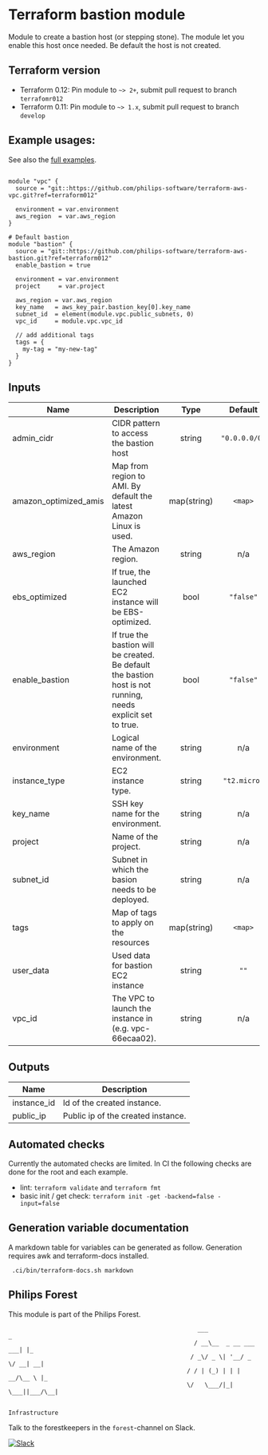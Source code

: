 # Terraform bastion module

Module to create a bastion host (or stepping stone). The module let you enable this host once needed. Be default the host is not created.

## Terraform version

- Terraform 0.12: Pin module to `~> 2+`, submit pull request to branch `terrafomr012`
- Terraform 0.11: Pin module to `~> 1.x`, submit pull request to branch `develop`


## Example usages:
See also the [full examples](./examples).

```

module "vpc" {
  source = "git::https://github.com/philips-software/terraform-aws-vpc.git?ref=terraform012"

  environment = var.environment
  aws_region  = var.aws_region
}

# Default bastion
module "bastion" {
  source = "git::https://github.com/philips-software/terraform-aws-bastion.git?ref=terraform012"
  enable_bastion = true

  environment = var.environment
  project     = var.project

  aws_region = var.aws_region
  key_name   = aws_key_pair.bastion_key[0].key_name
  subnet_id  = element(module.vpc.public_subnets, 0)
  vpc_id     = module.vpc.vpc_id

  // add additional tags
  tags = {
    my-tag = "my-new-tag"
  }
}

```

## Inputs

| Name | Description | Type | Default | Required |
|------|-------------|:----:|:-----:|:-----:|
| admin\_cidr | CIDR pattern to access the bastion host | string | `"0.0.0.0/0"` | no |
| amazon\_optimized\_amis | Map from region to AMI. By default the latest Amazon Linux is used. | map(string) | `<map>` | no |
| aws\_region | The Amazon region. | string | n/a | yes |
| ebs\_optimized | If true, the launched EC2 instance will be EBS-optimized. | bool | `"false"` | no |
| enable\_bastion | If true the bastion will be created. Be default the bastion host is not running, needs explicit set to true. | bool | `"false"` | no |
| environment | Logical name of the environment. | string | n/a | yes |
| instance\_type | EC2 instance type. | string | `"t2.micro"` | no |
| key\_name | SSH key name for the environment. | string | n/a | yes |
| project | Name of the project. | string | n/a | yes |
| subnet\_id | Subnet in which the basion needs to be deployed. | string | n/a | yes |
| tags | Map of tags to apply on the resources | map(string) | `<map>` | no |
| user\_data | Used data for bastion EC2 instance | string | `""` | no |
| vpc\_id | The VPC to launch the instance in (e.g. vpc-66ecaa02). | string | n/a | yes |

## Outputs

| Name | Description |
|------|-------------|
| instance\_id | Id of the created instance. |
| public\_ip | Public ip of the created instance. |

## Automated checks
Currently the automated checks are limited. In CI the following checks are done for the root and each example.
- lint: `terraform validate` and `terraform fmt`
- basic init / get check: `terraform init -get -backend=false -input=false`

## Generation variable documentation
A markdown table for variables can be generated as follow. Generation requires awk and terraform-docs installed.

```
 .ci/bin/terraform-docs.sh markdown
```

## Philips Forest

This module is part of the Philips Forest.

```
                                                     ___                   _
                                                    / __\__  _ __ ___  ___| |_
                                                   / _\/ _ \| '__/ _ \/ __| __|
                                                  / / | (_) | | |  __/\__ \ |_
                                                  \/   \___/|_|  \___||___/\__|  

                                                                 Infrastructure
```

Talk to the forestkeepers in the `forest`-channel on Slack.

[![Slack](https://philips-software-slackin.now.sh/badge.svg)](https://philips-software-slackin.now.sh)
